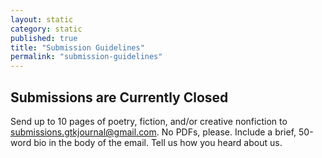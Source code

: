 ```yaml
---
layout: static
category: static
published: true
title: "Submission Guidelines"
permalink: "submission-guidelines"
---
```




## Submissions are Currently Closed

Send up to 10 pages of poetry, fiction, and/or creative nonfiction to submissions.gtkjournal@gmail.com. No PDFs, please. Include a brief, 50-word bio in the body of the email. Tell us how you heard about us.
